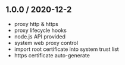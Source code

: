 ## 1.0.0 / 2020-12-2

- proxy http & https
- proxy lifecycle hooks
- node.js API provided
- system web proxy control
- import root certificate into system trust list
- https certificate auto-generate